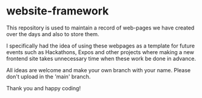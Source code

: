 # website-framework
This repository is used to maintain a record of web-pages we have created over the days and also to store them. 

I specifically had the idea of using these webpages as a template for future events such as Hackathons, Expos and other projects where making a new frontend site takes unnecessary time when these work be done in advance. 

All ideas are welcome and make your own branch with your name. Please don't upload in the 'main' branch. 

Thank you and happy coding!
